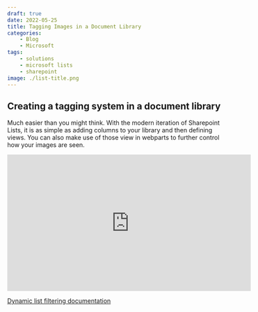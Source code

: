 ```yaml
---
draft: true
date: 2022-05-25
title: Tagging Images in a Document Library
categories:
    - Blog
    - Microsoft
tags:
    - solutions
    - microsoft lists
    - sharepoint
image: ./list-title.png
---
```


## Creating a tagging system in a document library

Much easier than you might think. With the modern iteration of Sharepoint Lists, it is as simple as adding columns to your library and then defining views. You can also make use of those view in webparts to further control how your images are seen.

<iframe width="560" height="315" src="https://www.youtube.com/embed/ZG50ywEzkvM" title="YouTube video player" frameborder="0" allow="accelerometer; autoplay; clipboard-write; encrypted-media; gyroscope; picture-in-picture" allowfullscreen></iframe>

[Dynamic list filtering documentation](https://www.youtube.com/redirect?event=video_description&redir_token=QUFFLUhqbUdLc05mRTJ3bm5fYkJUOHBSUG5oazJXMDVhd3xBQ3Jtc0ttQVlLU2llUkRvRlptWk1weFdSQkxzQi1DQ2hpRDZvMUNVbXpiREp0Snk1cnppSFBTX0xmcnhIeHpxMmVpcVZsYmtFZ1hUNHVNekFIQXduaXU4WC1uMl9UVHpPTnZFaGV4WEFjMDhmTUFTMTBNd0RWZw&q=https%3A%2F%2Fsupport.microsoft.com%2Fen-us%2Foffice%2Fdynamic-list-filtering-eed5f92e-1716-45d5-9a94-59decb930e42&v=ZG50ywEzkvM)
